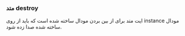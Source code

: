 ### متد destroy

ایت متد برای از بین بردن مودال ساخته شده است که باید از روی instance مودال ساخته شده صدا زده شود.
